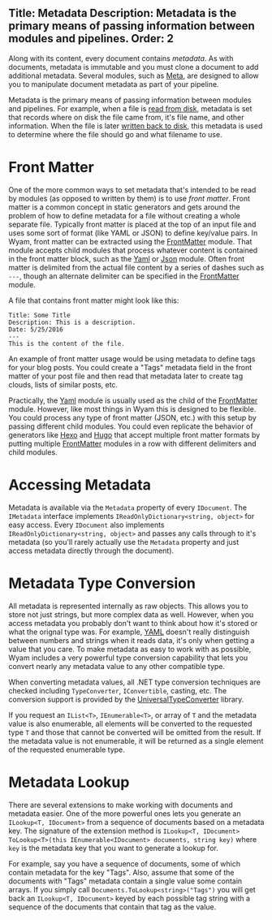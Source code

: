 Title: Metadata
Description: Metadata is the primary means of passing information between modules and pipelines.
Order: 2
---
Along with its content, every document contains *metadata*. As with documents, metadata is immutable and you must clone a document to add additional metadata. Several modules, such as [Meta](/modules/meta), are designed to allow you to manipulate document metadata as part of your pipeline.

Metadata is the primary means of passing information between modules and pipelines. For example, when a file is [read from disk](/modules/readfiles), metadata is set that records where on disk the file came from, it's file name, and other information. When the file is later [written back to disk](/modules/writefiles), this metadata is used to determine where the file should go and what filename to use.

# Front Matter

One of the more common ways to set metadata that's intended to be read by modules (as opposed to written by them) is to use *front matter*. Front matter is a common concept in static generators and gets around the problem of how to define metadata for a file without creating a whole separate file. Typically front matter is placed at the top of an input file and uses some sort of format (like YAML or JSON) to define key/value pairs. In Wyam, front matter can be extracted using the [FrontMatter](/modules/frontmatter) module. That module accepts child modules that process whatever content is contained in the front matter block, such as the [Yaml](/modules/yaml) or [Json](/modules/json) module. Often front matter is delimited from the actual file content by a series of dashes such as `---`, though an alternate delimiter can be specified in the [FrontMatter](/modules/frontmatter) module.

A file that contains front matter might look like this:

```
Title: Some Title
Description: This is a description.
Date: 5/25/2016
---
This is the content of the file.
```

An example of front matter usage would be using metadata to define tags for your blog posts. You could create a "Tags" metadata field in the front matter of your post file and then read that metadata later to create tag clouds, lists of similar posts, etc.

Practically, the [Yaml](/modules/yaml) module is usually used as the child of the [FrontMatter](/modules/frontmatter) module. However, like most things in Wyam this is designed to be flexible. You could process any type of front matter (JSON, etc.) with this setup by passing different child modules. You could even replicate the behavior of generators like [Hexo](https://hexo.io/docs/front-matter.html) and [Hugo](https://gohugo.io/content/front-matter/) that accept multiple front matter formats by putting multiple [FrontMatter](/modules/frontmatter) modules in a row with different delimiters and child modules.

# Accessing Metadata

Metadata is available via the `Metadata` property of every `IDocument`. The `IMetadata` interface implements `IReadOnlyDictionary<string, object>` for easy access. Every `IDocument` also implements `IReadOnlyDictionary<string, object>` and passes any calls through to it's metadata (so you'll rarely actually use the `Metadata` property and just access metadata directly through the document).

# Metadata Type Conversion 

All metadata is represented internally as raw objects. This allows you to store not just strings, but more complex data as well. However, when you access metadata you probably don't want to think about how it's stored or what the orignal type was. For example, [YAML](/modules/yaml) doesn't really distinguish between numbers and strings when it reads data, it's only when getting a value that you care. To make metadata as easy to work with as possible, Wyam includes a very powerful type conversion capability that lets you convert nearly any metadata value to any other compatible type.
    
When converting metadata values, all .NET type conversion techniques are checked including `TypeConverter`, `IConvertible`, casting, etc. The conversion support is provided by the [UniversalTypeConverter](https://github.com/t-bruning/UniversalTypeConverter) library.

If you request an `IList<T>`, `IEnumerable<T>`, or array of `T` and the metadata value is also enumerable, all elements will be converted to the requested type `T` and those that cannot be converted will be omitted from the result. If the metadata value is not enumerable, it will be returned as a single element of the requested enumerable type. 
    
# Metadata Lookup

There are several extensions to make working with documents and metadata easier. One of the more powerful ones lets you generate an `ILookup<T, IDocument>` from a sequence of documents based on a metadata key. The signature of the extension method is `ILookup<T, IDocument> ToLookup<T>(this IEnumerable<IDocument> documents, string key)` where `key` is the metadata key that you want to generate a lookup for.

For example, say you have a sequence of documents, some of which contain metadata for the key "Tags". Also, assume that some of the documents with "Tags" metadata contain a single value some contain arrays. If you simply call `Documents.ToLookup<string>("Tags")` you will get back an `ILookup<T, IDocument>` keyed by each possible tag string with a sequence of the documents that contain that tag as the value.
